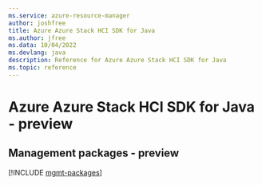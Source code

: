 ```yaml
---
ms.service: azure-resource-manager
author: joshfree
title: Azure Azure Stack HCI SDK for Java
ms.author: jfree
ms.data: 10/04/2022
ms.devlang: java
description: Reference for Azure Azure Stack HCI SDK for Java
ms.topic: reference
---
```

# Azure Azure Stack HCI SDK for Java - preview

## Management packages - preview
[!INCLUDE [mgmt-packages](azure-stack-hci-mgmt-index.md)]